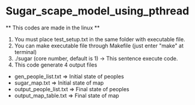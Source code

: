 # Sugar_scape_model_using_pthread

** This codes are made in the linux **

1) You must place test_setup.txt in the same folder with executable file.
2) You can make executable file through Makefile (just enter "make" at terminal)
3) ./sugar (core number, default is 1)  -> This sentence execute code.
4) This code generate 4 output files
  - gen_people_list.txt     =>  Initial state of peoples
  - sugar_map.txt           =>  Initial state of map
  - output_people_list.txt  =>  Final state of peoples
  - output_map_table.txt    =>  Final state of map
